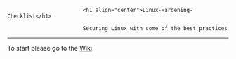                             <h1 align="center">Linux-Hardening-Checklist</h1>
                            
                            Securing Linux with some of the best practices

----
To start please go to the [Wiki](https://github.com/asimu27/Linux-Hardening-Checklist/wiki)
